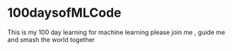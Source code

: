 # 100daysofMLCode
This is my 100 day learning for machine learning please join me , guide me and smash the world together

